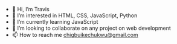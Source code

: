 - 👋 Hi, I’m Travis
- 👀 I’m interested in HTML, CSS, JavaScript, Python
- 🌱 I’m currently learning JavaScript
- 💞️ I’m looking to collaborate on any project on web development
- 📫 How to reach me chigbuikechukwu@gmail.com

<!---
dreamboy202/dreamboy202 is a ✨ special ✨ repository because its `README.md` (this file) appears on your GitHub profile.
You can click the Preview link to take a look at your changes.
--->
